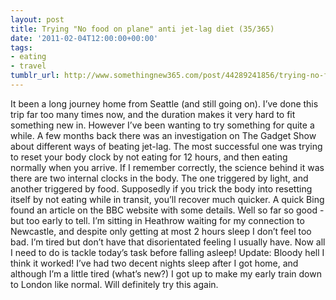 ```yaml
---
layout: post
title: Trying "No food on plane" anti jet-lag diet (35/365)
date: '2011-02-04T12:00:00+00:00'
tags:
- eating
- travel
tumblr_url: http://www.somethingnew365.com/post/44289241856/trying-no-food-on-plan-anti-jet-lag-diet-3536
---
```

It been a long journey home from Seattle (and still going on). I’ve done this trip far too many times now, and the duration makes it very hard to fit something new in.
However I’ve been wanting to try something for quite a while. A few months back there was an investigation on The Gadget Show about different ways of beating jet-lag. The most successful one was trying to reset your body clock by not eating for 12 hours, and then eating normally when you arrive.
If I remember correctly, the science behind it was there are two internal clocks in the body. The one triggered by light, and another triggered by food. Supposedly if you trick the body into resetting itself by not eating while in transit, you’ll recover much quicker. A quick Bing found an article on the BBC website with some details.
Well so far so good - but too early to tell. I’m sitting in Heathrow waiting for my connection to Newcastle, and despite only getting at most 2 hours sleep I don’t feel too bad. I’m tired but don’t have that disorientated feeling I usually have.
Now all I need to do is tackle today’s task before falling asleep!
Update: Bloody hell I think it worked! I’ve had two decent nights sleep after I got home, and although I’m a little tired (what’s new?) I got up to make my early train down to London like normal. Will definitely try this again.
